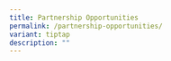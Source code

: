 ```yaml
---
title: Partnership Opportunities
permalink: /partnership-opportunities/
variant: tiptap
description: ""
---
```

<p></p>